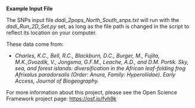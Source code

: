 **Example Input File**

The SNPs input file *dadi_2pops_North_South_snps.txt* will run with the *dadi_Run_2D_Set.py* set, as long as the file path is changed in the script to reflect its location on your computer. 

These data come from:

+ *Charles, K.C., Bell, R.C., Blackburn, D.C., Burger, M., Fujita, M.K.,Gvozdik, V., Jongsma, G.F.M., Leache, A.D., and D.M. Portik. Sky, sea, and forest islands: diversification in the African leaf-folding frog Afrixalus paradorsalis (Order: Anura, Family: Hyperoliidae). Early Access, Journal of Biogeography.*

For more information about this project, please see the Open Science Framework project page: https://osf.io/fvh9k
